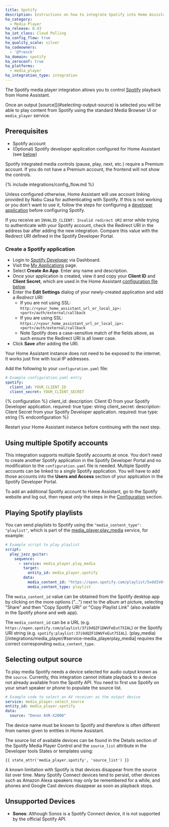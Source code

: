 ```yaml
---
title: Spotify
description: Instructions on how to integrate Spotify into Home Assistant.
ha_category:
  - Media Player
ha_release: 0.43
ha_iot_class: Cloud Polling
ha_config_flow: true
ha_quality_scale: silver
ha_codeowners:
  - '@frenck'
ha_domain: spotify
ha_zeroconf: true
ha_platforms:
  - media_player
ha_integration_type: integration
---
```


The Spotify media player integration allows you to control [Spotify](https://www.spotify.com/) playback from Home Assistant.

Once an output [source]](#selecting-output-source) is selected you will be able to play content from Spotify using the standard Media Browser UI or `media_player` service.

## Prerequisites

- Spotify account
- (Optional) Spotify developer application configured for Home Assistant (see [below](#create-a-spotify-application))

<div class='note'>
  Spotify integrated media controls (pause, play, next, etc.) require a Premium account.
  If you do not have a Premium account, the frontend will not show the controls.
</div>

{% include integrations/config_flow.md %}

Unless configured otherwise, Home Assistant will use account linking provided by
Nabu Casa for authenticating with Spotify. If this is not working or you don't
want to use it, follow the steps for configuring a [developer application](#create-a-spotify-application)
before configuring Spotify.

<div class='note'>

  If you receive an `INVALID_CLIENT: Invalid redirect URI` error while trying to
  authenticate with your Spotify account, check the Redirect URI in
  the address bar after adding the new integration. Compare this value with the
  Redirect URI defined in the Spotify Developer Portal.

</div>

### Create a Spotify application

- Login to [Spotify Developer](https://developer.spotify.com) via Dashboard.
- Visit the [My Applications](https://developer.spotify.com/my-applications/#!/applications) page.
- Select **Create An App**. Enter any name and description.
- Once your application is created, view it and copy your **Client ID** and **Client Secret**, which are used in the Home Assistant [configuration file below](#configuration).
- Enter the **Edit Settings** dialog of your newly-created application and add a *Redirect URI*:
  - If you are not using SSL: `http://<your_home_assistant_url_or_local_ip>:<port>/auth/external/callback`
  - If you are using SSL: `https://<your_home_assistant_url_or_local_ip>:<port>/auth/external/callback`
  - Note Spotify does a case-sensitive match of the fields above, as such ensure the Redirect URI is all lower case.
- Click **Save** after adding the URI.

<div class='note'>
  Your Home Assistant instance does not need to be exposed to the internet. It works just fine with local IP addresses.
</div>  


Add the following to your `configuration.yaml` file:

```yaml
# Example configuration.yaml entry
spotify:
  client_id: YOUR_CLIENT_ID
  client_secret: YOUR_CLIENT_SECRET
```

{% configuration %}
client_id:
  description: Client ID from your Spotify Developer application.
  required: true
  type: string
client_secret:
  description: Client Secret from your Spotify Developer application.
  required: true
  type: string
{% endconfiguration %}


Restart your Home Assistant instance before continuing with the next step.

## Using multiple Spotify accounts

This integration supports multiple Spotify accounts at once. You don't need to
create another Spotify application in the Spotify Developer Portal and no
modification to the `configuration.yaml` file is needed. Multiple Spotify
accounts can be linked to a _single_ Spotify application. You will have to add those accounts into the **Users and Access** section of your application in the Spotify Developer Portal.

To add an additional Spotify account to Home Assistant, go to the Spotify website and log out, then repeat _only_ the steps
in the [Configuration](#configuration) section.

## Playing Spotify playlists

You can send playlists to Spotify using the `"media_content_type": "playlist"`, which is part of the
[media_player.play_media](/integrations/media_player/#service-media_playerplay_media) service, for example:

```yaml
# Example script to play playlist
script:
  play_jazz_guitar:
    sequence:
      - service: media_player.play_media
        target:
          entity_id: media_player.spotify
        data:
          media_content_id: "https://open.spotify.com/playlist/5xddIVAtLrZKtt4YGLM1SQ?si=YcvRqaKNTxOi043Qn4LYkg"
          media_content_type: playlist
```

The `media_content_id` value can be obtained from the Spotify desktop app by clicking on the more options ("...") next to the album art picture, selecting "Share" and then "Copy Spotify URI" or "Copy Playlist Link" (also available in the Spotify phone and web app).

The `media_content_id` can be a URL (e.g. `https://open.spotify.com/playlist/37i9dQZF1DWVFeEut75IAL`) or the Spotify URI string (e.g. `spotify:playlist:37i9dQZF1DWVFeEut75IAL`). (play_media)[/integrations/media_player/#service-media_playerplay_media] requires the correct corresponding `media_content_type`.

## Selecting output source

To play media Spotify needs a device selected for audio output known as the `source`. Currently, this integration cannot initiate playback to a device not already available from the Spotify API. You need to first use Spotify on your smart speaker or phone to populate the source list.

```yaml
# Example code to select an AV receiver as the output device
service: media_player.select_source
entity_id: media_player.spotify
data:
  source: "Denon AVR-X2000"
```

The device name must be known to Spotify and therefore is often different from names given to entities in Home Assistant.

The source list of available devices can be found in the Details section of the Spotify Media Player Control and the `source_list` attribute in the Developer tools States or templates using:

```jinja
{{ state_attr('media_player.spotify', 'source_list') }}
```

<div class='note'>
  A known limitation with Spotify is that devices disappear from the source list over time. Many Spotify Connect devices tend to persist, other devices such as Amazon Alexa speakers may only be remembered for a while, and phones and Google Cast devices disappear as soon as playback stops.
</div>

## Unsupported Devices

- **Sonos**: Although Sonos is a Spotify Connect device, it is not supported by the official Spotify API.
